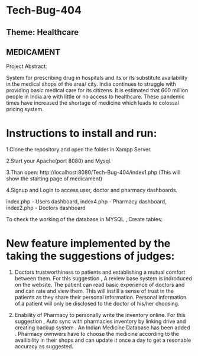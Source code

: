 # Tech-Bug-404
## Theme: Healthcare
## MEDICAMENT

Project Abstract:

System for prescribing drug in hospitals and its or its substitute availability in the medical shops of the area/ city. India continues to struggle with providing basic medical care for its citizens. It is estimated that 600 million people in India are with little or no access to healthcare. These pandemic times have increased the shortage of medicine which leads to colossal pricing system.

# Instructions to install and run:

1.Clone the repository and open the folder in Xampp Server.

2.Start your Apache(port 8080) and Mysql.

3.Than open: http://localhost:8080/Tech-Bug-404/index1.php
(This will show the starting page of medicament)

4.Signup and Login to access user, doctor and pharmacy dashboards.

index.php - Users dashboard,
index4.php - Pharmacy dashboard,
index2.php - Doctors dashboard

To check the working of the database in MYSQL , Create tables: 

# New feature implemented by the taking the suggestions of judges:

1. Doctors trustworthiness to patients and establishing a mutual comfort between them.
For this suggestion , A review base system is indroduced on the website. The patient can read basic experience of doctors and and can rate and view them. This will instill a sense of trust in the patients as they share their personal information.
Personal information of a patient will only be disclosed to the doctor of his/her choosing.


2. Enability of Pharmacy to personally write the inventory online.
For this suggestion , Auto sync with pharmacies inventory by linking drive and creating backup system . An Indian Medicine Database has been added . Pharmacy ownwers have to choose the medicine according to the availibility in their shops and can update it once a day to get a resonable accuracy as suggested.


